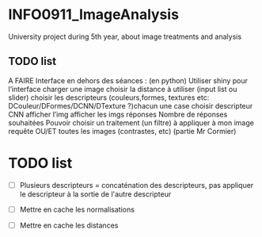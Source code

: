 
# INFO0911_ImageAnalysis
University project during 5th year, about image treatments and analysis


## TODO list
A FAIRE
Interface en dehors des séances : (en python)
Utiliser shiny pour l’interface
charger une image
choisir la distance à utiliser (input list ou slider)
choisir les descripteurs (couleurs,formes, textures etc: DCouleur/DFormes/DCNN/DTexture ?)chacun une case
choisir descripteur CNN
afficher l’img
afficher les imgs réponses
Nombre de réponses souhaitées
Pouvoir choisir un traitement (un filtre) à appliquer à mon image requête OU/ET toutes les images (contrastes, etc) (partie Mr Cormier)



# TODO list
- [ ] Plusieurs descripteurs = concaténation des descripteurs, pas appliquer le descripteur à la sortie de l'autre descripteur
- [ ] Mettre en cache les normalisations
- [ ] Mettre en cache les distances


